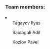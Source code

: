 <h3> Team members: </h3>
<li>
  <ul> Tagayev Ilyas</ul>
  <ul> Saidagali Adil</ul>
  <ul> Kozlov Pavel</ul>
</li>
